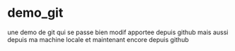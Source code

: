 # demo_git
une demo de git qui se passe bien
modif apportee depuis github
mais aussi depuis ma machine locale
et maintenant encore depuis github

